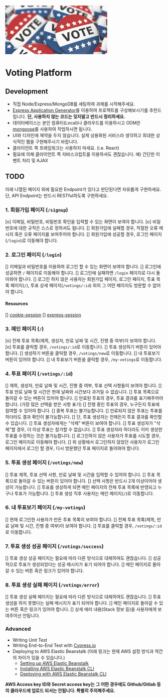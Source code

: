 ![Voting](/voting.jpeg)

# Voting Platform

## Development

- 직접 Node/Express/MongoDB를 세팅하여 과제를 시작해주세요.
- [Express Application Generator](https://expressjs.com/en/starter/generator.html)를 이용하여 프로젝트를 구성해보시기를 추천드립니다. **단, 사용하지 않는 코드는 잊지말고 반드시 정리하세요.**
- 데이터베이스는 본인 컴퓨터(Local)나 클라우드를 이용하시고 ODM은 [mongoose](https://mongoosejs.com/docs/connections.html)를 사용하여 작업하시면 됩니다.
- UI와 디자인에 제약을 두지 않습니다. 실제 상용화된 서비스라 생각하고 최대한 상식적인 웹을 구현해주시기 바랍니다.
- 클라이언트 쪽 프레임워크는 사용하지 마세요. (i.e. React)
- 필요에 의해 클라이언트 쪽 자바스크립트를 이용하셔도 괜찮습니다. 예) 간단한 이벤트 처리 및 AJAX

## TODO

아래 나열된 페이지 외에 필요한 Endpoint가 있다고 판단된다면 자유롭게 구현하세요. 단, API Endpoint는 반드시 RESTful하도록 구현하세요.

### 1. 회원가입 페이지 (`/signup`)

[o] 이메일, 비밀번호, 비밀번호 확인을 입력할 수 있는 화면이 보여야 합니다.
[o] 비밀번호에 대한 규칙은 스스로 정하셔도 됩니다.
[] 회원가입에 실패할 경우, 적절한 오류 메시지 혹은 오류 페이지를 보여주어야 합니다.
[] 회원가입에 성공할 경우, 로그인 페이지(`/login`)로 이동해야 합니다.

### 2. 로그인 페이지 (`/login`)

[] 이메일과 비밀번호를 이용하여 로그인 할 수 있는 화면이 보여야 합니다.
[] 로그인에 성공하면 `/` 페이지로 이동해야 합니다.
[] 로그인에 실패하면 `/login` 페이지로 다시 돌아와야 합니다.
[] 로그인 하지 않은 사용자는 회원가입 페이지, 로그인 페이지, 투표 목록 페이지(`/`), 투표 상세 페이지(`/votings/:id`) 외의 그 어떤 페이지도 방문할 수 없어야 합니다.

#### Resources

[] [cookie-session](https://expressjs.com/en/resources/middleware/cookie-session.html)
[] [express-session](https://expressjs.com/en/resources/middleware/session.html)

### 3. 메인 페이지 (`/`)

[o] 전체 투표 목록(제목, 생성자, 만료 날짜 및 시간, 진행 중 여부)이 보여야 합니다.
[o] 투표를 클릭할 경우, `/votings/:id`로 이동합니다.
[] 투표 생성하기 버튼이 있어야 합니다.
[] 생성하기 버튼을 클릭할 경우, `/votings/new`로 이동합니다.
[] 내 투표보기 버튼이 있어야 합니다.
[] 내 투표보기 버튼을 클릭할 경우, `/my-votings`로 이동합니다.

### 4. 투표 페이지 (`/votings/:id`)

[] 제목, 생성자, 만료 날짜 및 시간, 진행 중 여부, 투표 선택 사항들이 보여야 합니다.
[] 투표 만료 날짜 및 시간은 현재 날짜와 시간보다 과거일 수 없습니다.
[] 투표 목록으로 돌아갈 수 있는 버튼이 있어야 합니다.
[] 만료된 투표의 경우, 투표 결과를 표기해주어야 합니다. (가장 많은 선택을 받은 사항 표기)
[] 진행 중인 투표의 경우, 누구든지 투표에 참여할 수 있어야 합니다.
[] 중복 투표는 불가능합니다.
[] 만료되지 않은 투표는 투표를 하더라도 결과 확인이 불가능합니다.
[] 단, 투표 생성자는 언제든지 투표 결과를 확인할 수 있습니다.
[] 투표 생성자에게는 "삭제" 버튼이 보여야 합니다.
[] 투표 생성자가 "삭제"할 경우, 더 이상 투표는 참가할 수 없습니다.
[] 투표 생성자라 하더라도 이미 생성한 투표를 수정하는 것은 불가능합니다.
[] 로그인하지 않은 사용자가 투표를 시도할 경우, 로그인 페이지로 이동해야 합니다.
[] 위 상황에서 로그인하지 않았던 사용자가 로그인 페이지에서 로그인 할  경우, 다시 방문했던 투표 페이지로 돌아와야 합니다.

### 5. 투표 생성 페이지 (`/votings/new`)

[] 투표 제목, 투표 선택 사항, 만료 날짜 및 시간을 입력할 수 있어야 합니다.
[] 투표 목록으로 돌아갈 수 있는 버튼이 있어야 합니다.
[] 선택 사항은 반드시 2개 이상이어야 생성이 가능합니다.
[] 투표를 생성하게 되면 메인 페이지의 전체 투표 목록에 반영되고 누구나 투표가 가능합니다.
[] 투표 생성 직후 사용자는 메인 페이지(`/`)로 이동합니다.

### 6. 내 투표보기 페이지 (`/my-votings`)

[] 현재 로그인한 사용자가 만든 투표 목록이 보여야 합니다.
[] 전체 투표 목록(제목, 만료 날짜 및 시간, 진행 중 여부)이 보여야 합니다.
[] 투표를 클릭할 경우, `/votings/:id`로 이동합니다.

### 7. 투표 생성 성공 페이지 (`/votings/success`)

[] 투표 생성 성공 페이지는 필요에 따라 다른 방식으로 대체하여도 괜찮습니다.
[] 성공적으로 투표가 생성되었다는 성공 메시지가 표기 되어야 합니다.
[] 메인 페이지로 돌아갈 수 있는 버튼 혹은 링크가 있어야 합니다.

### 8. 투표 생성 실패 페이지 (`/votings/error`)

[] 투표 생성 실패 페이지는 필요에 따라 다른 방식으로 대체하여도 괜찮습니다.
[] 투표 생성을 하지 못했다는 실패 메시지가 표기 되어야 합니다.
[] 메인 페이지로 돌아갈 수 있는 버튼 혹은 링크가 있어야 합니다.
[] 상세 에러 내용(Stack 정보 등)을 사용자에게 보여주어선 안됩니다.

### Advanced

- Writing Unit Test
- Writing End-to-End Test with [Cypress.io](https://www.cypress.io/)
- Deploying to AWS Elastic Beanstalk (아래 링크는 현재 AWS 설정 방식과 약간의 차이가 있을 수 있습니다.)
  - [Setting up AWS Elastic Beanstalk](https://github.com/vanilla-coding/deploy-with-aws-eb-and-circleci/wiki/Setting-up-AWS-Elastic-Beanstalk)
  - [Installing AWS Elastic Beanstalk CLI](https://github.com/vanilla-coding/deploy-with-aws-eb-and-circleci/wiki/Installing-Elastic-Beanstalk-CLI)
  - [Deploying with AWS Elastic Beanstalk CLI](https://github.com/vanilla-coding/deploy-with-aws-eb-and-circleci/wiki/Deploying-with-Elastic-Beanstalk-CLI)

**AWS Access key ID와 Secret access key는 그 어떤 경우에도 Github/Gitlab 등의 클라우드에 업로드 되서는 안됩니다. 특별히 주의해주세요.**
